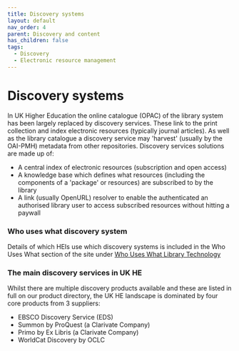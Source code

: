 ```yaml
---
title: Discovery systems
layout: default
nav_order: 4
parent: Discovery and content
has_children: false
tags:
  - Discovery
  - Electronic resource management
---
```


# Discovery systems

In UK Higher Education the online catalogue (OPAC) of the library system has been largely replaced by discovery services. These link to the print collection and index electronic resources (typically journal articles). As well as the library catalogue a discovery service may 'harvest' (usually by the OAI-PMH) metadata from other repositories. Discovery services solutions are made up of:

- A central index of electronic resources (subscription and open access)
- A knowledge base which defines what resources (including the components of a 'package' or resources) are subscribed to by the library
- A link (usually OpenURL) resolver to enable the authenticated an authorised library user to access subscribed resources without hitting a paywall

### Who uses what discovery system

Details of which HEIs use which discovery systems is included in the Who Uses What section of the site under [Who Uses What Library Technology](/who-uses-what/who-uses-what-library-technology)

### The main discovery services in UK HE

Whilst there are multiple discovery products available and these are listed in full on our product directory, the UK HE landscape is dominated by four core products from 3 suppliers:

- EBSCO Discovery Service (EDS)
- Summon by ProQuest (a Clarivate Company)
- Primo by Ex Libris (a Clarivate Company)
- WorldCat Discovery by OCLC
